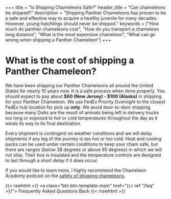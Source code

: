 +++
title = "Is Shipping Chameleons Safe?"
header_title = "Can chameleons be shipped?"
description = "Shipping Panther Chameleons has proven to be a safe and effective way to acquire a healthy juvenile for many decades. However, young hatchlings should never be shipped."
keywords = ["How much do panther chameleons cost", "How do you transport a chameleon long distance", "What is the most expensive chameleon", "What can go wrong when shipping a Panther Chameleon"]
+++

# What is the cost of shipping a Panther Chameleon?

We have been shipping our Panther Chameleons all around the United States for nearly 10 years now. It is a safe process when done properly. You should expect to pay about **$60 (New Jersey) - $100 (Alaska)** in shipping for your Panther Chameleon. We use FedEx Priority Overnight to the closest FedEx hub location for pick up **only**. We avoid door-to-door shipping because many DoAs are the result of animals being left in delivery trucks too long or exposed to hot or cold temperatures throughout the day as it winds its way to its final destination.

Every shipment is contingent on weather conditions and we will delay shipments if any leg of the journey is too hot or too cold. Heat and cooling packs can be used under certain conditions to keep your cham safe, but there are ranges (below 38 degrees or above 95 degrees) in which we will not ship. Their box is insulated and the temperature controls are designed to last through a short delay if it does occur.

If you would like to learn more, I highly recommend the Chameleon Academy podcast on the [safety of shipping chameleons](https://chameleonacademy.com/is-shipping-chameleons-safe/).

{{< rawhtml >}}
<a class="btn btn-template-main" href="{{< ref "/faq" >}}"> Frequently Asked Questions <i class="fas fa-backward"></i> Back </a>
{{< /rawhtml >}}